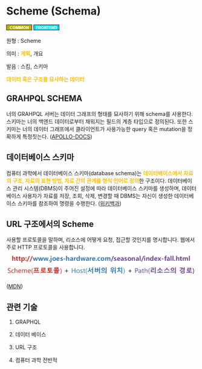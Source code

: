 # Scheme (Schema)
![Common](../2TAT1C/Label_Common.png)
![Frontend](../2TAT1C/Label_Frontend.png)

원형 : Scheme

의미  : <span style="color:#FFBF00; font-weight:bold;">계획</span>, 개요

발음 : 스킴, 스키마

<span style="color:#FFBF00; font-weight:bold;">데이터 혹은 구조를 묘사하는 데이터</span>

## GRAHPQL SCHEMA

너의 GRAHPQL 서버는 데이터 그래프의 형태를 묘사하기 위해 schema를 사용한다. 스키마는 너의 백엔드 데이터로부터 채워지는 필드의 계층 타입으로 정의된다. 또한 스키마는 너의 데이터 그래프에서 클라이언트가 사용가능한 query 혹은 mutation을 정확하게 특정짓는다.
([APOLLO-DOCS](https://www.apollographql.com/docs/apollo-server/schema/schema/))

## 데이터베이스 스키마

컴퓨터 과학에서 데이터베이스 스키마(database schema)는 <span style="color:#FFBF00; font-weight:bold;">데이터베이스에서 자료의 구조, 자료의 표현 방법, 자료 간의 관계를 형식 언어로 정의</span>한 구조이다. 데이터베이스 관리 시스템(DBMS)이 주어진 설정에 따라 데이터베이스 스키마를 생성하며, 데이터베이스 사용자가 자료를 저장, 조회, 삭제, 변경할 때 DBMS는 자신이 생성한 데이터베이스 스키마를 참조하여 명령을 수행한다.
([위키백과](https://ko.wikipedia.org/wiki/%EB%8D%B0%EC%9D%B4%ED%84%B0%EB%B2%A0%EC%9D%B4%EC%8A%A4_%EC%8A%A4%ED%82%A4%EB%A7%88))

## URL 구조에서의 Scheme
사용할 프로토콜을 말하며, 리소스에 어떻게 요청, 접근할 것인지를 명시합니다.
웹에서 주로 HTTP 프로토콜을 사용합니다.
![URL구조](../2TAT1C/Scheme_1.png)

([MDN](https://developer.mozilla.org/ko/docs/Web/HTTP/Basics_of_HTTP/Identifying_resources_on_the_Web))

## 관련 기술
1. GRAPHQL

2. 데이터 베이스

3. URL 구조

4. 컴퓨터 과학 전반적